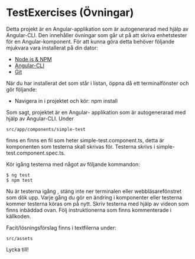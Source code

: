 # TestExercises (Övningar)
Detta projekt är en Angular-applikation som är autogenerarad med hjälp av Angular-CLI. Den innehåller övningar som 
går ut på att skriva enhetstester för en Angular-komponent. För att kunna göra detta behöver följande mjukvara vara installerat på din dator:

* [Node.js & NPM](https://nodejs.org/en/)
* [Angular-CLI](https://cli.angular.io/)
* [Git](https://git-scm.com/book/en/v2/Getting-Started-Installing-Git)

När du har installerat det som står i listan, öppna då ett terminalfönster och gör följande:

* Navigera in i projektet och kör: npm install

Som sagt, projektet är en Angular- applikation som är autogenerarad med hjälp av Angular-CLI. Under
```
src/app/components/simple-test
```

finns en finns en fil som heter simple-test.component.ts, detta är komponenten som testerna skall skrivas för. Testerna skrivs i simple-test.component.spec.ts.

Kör igång testerna med något av följande kommandon:
``` 
$ ng test
$ npm test
```

Nu är testerna igång , stäng inte ner terminalen eller webbläsarefönstret som dök upp. Varje gång du gör en ändring i komponenter eller testerna kommer testerna köras om på nytt. Skriv testerna med hjälp av videon som finns inbäddad ovan. Följ instruktionerna som finns kommenterade i källkoden.

Facit/lösningsförslag finns i textfilerna under:
```
src/assets
```

Lycka till!
